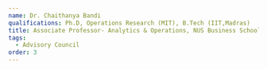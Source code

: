 ```yaml
---
name: Dr. Chaithanya Bandi
qualifications: Ph.D, Operations Research (MIT), B.Tech (IIT,Madras)
title: Associate Professor- Analytics & Operations, NUS Business School
tags:
  - Advisory Council
order: 3
---
```

